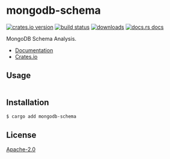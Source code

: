 # mongodb-schema
[![crates.io version][1]][2] [![build status][3]][4]
[![downloads][5]][6] [![docs.rs docs][7]][8]

MongoDB Schema Analysis.

- [Documentation][8]
- [Crates.io][2]

## Usage
```txt
```

## Installation
```sh
$ cargo add mongodb-schema
```

## License
[Apache-2.0](./LICENSE)

[1]: https://img.shields.io/crates/v/mongodb-schema.svg?style=flat-square
[2]: https://crates.io/crates/mongodb-schema
[3]: https://img.shields.io/travis/lrlna/mongodb-schema.svg?style=flat-square
[4]: https://travis-ci.org/lrlna/mongodb-schema
[5]: https://img.shields.io/crates/d/mongodb-schema.svg?style=flat-square
[6]: https://crates.io/crates/mongodb-schema
[7]: https://img.shields.io/badge/docs-latest-blue.svg?style=flat-square
[8]: https://docs.rs/mongodb-schema
